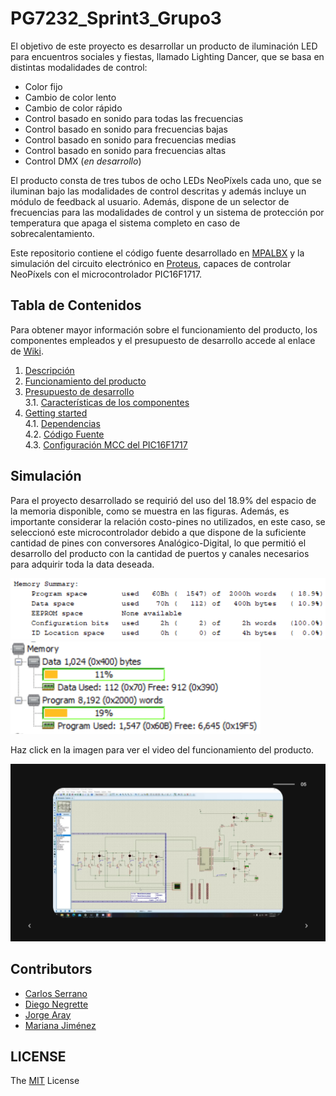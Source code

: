 # PG7232_Sprint3_Grupo3

El objetivo de este proyecto es desarrollar un producto de iluminación LED para encuentros sociales y fiestas, llamado Lighting Dancer, que se basa en distintas modalidades de control:
* Color fijo
* Cambio de color lento
* Cambio de color rápido
* Control basado en sonido para todas las frecuencias
* Control basado en sonido para frecuencias bajas
* Control basado en sonido para frecuencias medias
* Control basado en sonido para frecuencias altas
* Control DMX (*en desarrollo*)

El producto consta de tres tubos de ocho LEDs NeoPíxels cada uno, que se iluminan bajo las modalidades de control descritas y además incluye un módulo de feedback al usuario. Además, dispone de un selector de frecuencias para las modalidades de control y un sistema de protección por temperatura que apaga el sistema completo en caso de sobrecalentamiento. 

Este repositorio contiene el código fuente desarrollado en [MPALBX](https://www.microchip.com/en-us/development-tools-tools-and-software/mplab-x-ide) y la simulación del circuito electrónico en [Proteus](https://www.labcenter.com/simulation/), capaces de controlar NeoPíxels con el microcontrolador PIC16F1717. 

## Tabla de Contenidos
Para obtener mayor información sobre el funcionamiento del producto, los componentes empleados y el presupuesto de desarrollo accede al enlace de [Wiki](https://github.com/annacafaro/PG7232_Sprint3_Grupo3/wiki).
1. [Descripción](https://github.com/annacafaro/PG7232_Sprint3_Grupo3/wiki)     
2. [Funcionamiento del producto](https://github.com/annacafaro/PG7232_Sprint3_Grupo3/wiki/Funcionamiento-del-producto)      
3. [Presupuesto de desarrollo](https://github.com/annacafaro/PG7232_Sprint3_Grupo3/wiki/Presupuesto-de-desarrollo)      
   3.1. [Características de los componentes](https://github.com/annacafaro/PG7232_Sprint3_Grupo3/wiki/Caracter%C3%ADsticas-de-los-componentes)      
4. [Getting started](https://github.com/annacafaro/PG7232_Sprint3_Grupo3/wiki/Getting-Started)          
   4.1. [Dependencias](https://github.com/annacafaro/PG7232_Sprint3_Grupo3/wiki/Getting-Started#dependencias)              
   4.2. [Código Fuente](https://github.com/annacafaro/PG7232_Sprint3_Grupo3/wiki/Getting-Started#c%C3%B3digo-fuente)         
   4.3. [Configuración MCC del PIC16F1717](https://github.com/annacafaro/PG7232_Sprint3_Grupo3/wiki/Getting-Started#configuraci%C3%B3n-mcc-del-microcontrolador-pic16f1717)               

## Simulación 

Para el proyecto desarrollado se requirió del uso del 18.9% del espacio de la memoria disponible, como se muestra en las figuras. Además, es importante considerar la relación costo-pines no utilizados, en este caso, se seleccionó este microcontrolador debido a que dispone de la suficiente cantidad de pines con conversores Analógico-Digital, lo que permitió el desarrollo del producto con la cantidad de puertos y canales necesarios para adquirir toda la data deseada.

<img src="https://github.com/annacafaro/PG7232_Sprint3_Grupo3/blob/main/images/memory_summary.PNG" alt="drawing" width="600"/> 

<img src="https://github.com/annacafaro/PG7232_Sprint3_Grupo3/blob/main/images/memory_summary2.PNG" alt="drawing" width="400"/> 


Haz click en la imagen para ver el video del funcionamiento del producto. 

[![](https://github.com/annacafaro/PG7232_Sprint3_Grupo3/blob/main/images/Sprint%203%20Presentation.png)](https://youtu.be/tCnasQKqAL4)


## Contributors
* [Carlos Serrano](https://github.com/carlosluissb)
* [Diego Negrette](https://github.com/DiegoNegrette)
* [Jorge Aray](https://github.com/electropelon)
* [Mariana Jiménez](https://github.com/marijml)

## LICENSE
The [MIT](https://github.com/annacafaro/PG7232_Sprint3_Grupo3/blob/main/LICENSE) License 
